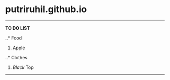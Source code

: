 # putriruhil.github.io
---------
**TO DO LIST**

..* Food
  1. Apple 

..* Clothes
  1. *Black* Top

---------
